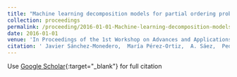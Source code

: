 ```yaml
---
title: "Machine learning decomposition models for partial ordering problems: An application to melanoma severity classification"
collection: proceedings
permalink: /proceeding/2016-01-01-Machine-learning-decomposition-models-for-partial-ordering-problems-An-application-to-melanoma-severity-classification
date: 2016-01-01
venue: 'In Proceedings of the 1st Workshop on Advances and Applications of Data Science     Engineering'
citation: ' Javier Sánchez-Monedero,  María Pérez-Ortiz,  A. Sáez,  Pedro Antonio Gutiérrez,  César Hervás-Martínez, &quot;Machine learning decomposition models for partial ordering problems: An application to melanoma severity classification.&quot; In Proceedings of the 1st Workshop on Advances and Applications of Data Science &amp;amp; Engineering, 2016, pp.113-118.'
---
```

Use [Google Scholar](https://scholar.google.com/scholar?q=Machine+learning+decomposition+models+for+partial+ordering+problems:+An+application+to+melanoma+severity+classification){:target="_blank"} for full citation
